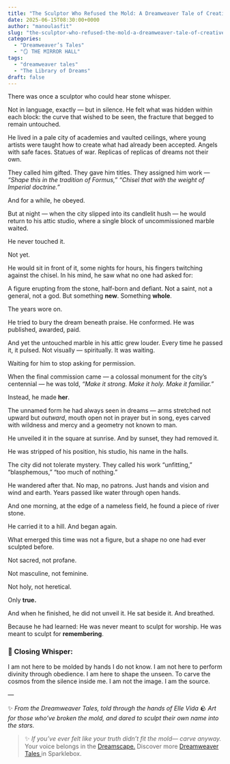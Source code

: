 ```yaml
---
title: "The Sculptor Who Refused the Mold: A Dreamweaver Tale of Creative Truth"
date: 2025-06-15T08:30:00+0000
author: "manoulasfit"
slug: "the-sculptor-who-refused-the-mold-a-dreamweaver-tale-of-creative-truth"
categories:
  - "Dreamweaver’s Tales"
  - "🪞 THE MIRROR HALL"
tags:
  - "dreamweaver tales"
  - "The Library of Dreams"
draft: false
---
```

There was once a sculptor who could hear stone whisper.

Not in language, exactly —
but in silence.
He felt what was hidden within each block: the curve that wished to be seen,
the fracture that begged to remain untouched.

He lived in a pale city of academies and vaulted ceilings,
where young artists were taught how to create what had already been accepted.
Angels with safe faces. Statues of war.
Replicas of replicas of dreams not their own.

They called him gifted.
They gave him titles.
They assigned him work — *“Shape this in the tradition of Formus,”*
*“Chisel that with the weight of Imperial doctrine.”*

And for a while, he obeyed.

But at night —
when the city slipped into its candlelit hush —
he would return to his attic studio, where a single block of uncommissioned marble waited.

He never touched it.

Not yet.

He would sit in front of it, some nights for hours,
his fingers twitching against the chisel.
In his mind, he saw what no one had asked for:

A figure erupting from the stone, half-born and defiant.
Not a saint, not a general, not a god.
But something **new**.
Something **whole**.

The years wore on.

He tried to bury the dream beneath praise.
He conformed.
He was published, awarded, paid.

And yet the untouched marble in his attic grew louder.
Every time he passed it, it pulsed. Not visually — spiritually.
It was waiting.

Waiting for him to stop asking for permission.

When the final commission came —
a colossal monument for the city’s centennial —
he was told, *“Make it strong. Make it holy. Make it familiar.”*

Instead, he made **her**.

The unnamed form he had always seen in dreams —
arms stretched not upward but *outward*,
mouth open not in prayer but in song,
eyes carved with wildness and mercy and a geometry not known to man.

He unveiled it in the square at sunrise.
And by sunset, they had removed it.

He was stripped of his position,
his studio,
his name in the halls.

The city did not tolerate mystery.
They called his work “unfitting,” “blasphemous,”
“too much of nothing.”

He wandered after that.
No map, no patrons.
Just hands and vision and wind and earth.
Years passed like water through open hands.

And one morning, at the edge of a nameless field,
he found a piece of river stone.

He carried it to a hill.
And began again.

What emerged this time was not a figure,
but a shape no one had ever sculpted before.

Not sacred, not profane.

Not masculine, not feminine.

Not holy, not heretical.

Only **true.**

And when he finished, he did not unveil it.
He sat beside it.
And breathed.

Because he had learned:
He was never meant to sculpt for worship.
He was meant to sculpt for **remembering**.

### 🌌 Closing Whisper:

I am not here to be molded by hands I do not know.
I am not here to perform divinity through obedience.
I am here to shape the unseen.
To carve the cosmos from the silence inside me.
I am not the image.
I am the source.

—

✨ *From the Dreamweaver Tales, told through the hands of Elle Vida*
🪨 *Art for those who’ve broken the mold, and dared to sculpt their own name into the stars.*

> ✨ *If you’ve ever felt like your truth didn’t fit the mold—
carve anyway.*
Your voice belongs in the [Dreamscape.](https://sparklebox.blog/)
Discover more [Dreamweaver Tales ](https://sparklebox.blog/tag/dreamweaver-tales/)in Sparklebox.